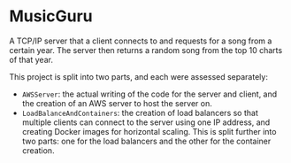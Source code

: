 # MusicGuru

A TCP/IP server that a client connects to and requests for a song from a certain year. The server then returns a random song from the top 10 charts of that year.

This project is split into two parts, and each were assessed separately:

- `AWSServer`: the actual writing of the code for the server and client, and the creation of an AWS server to host the server on.
- `LoadBalanceAndContainers`: the creation of load balancers so that multiple clients can connect to the server using one IP address, and creating Docker images for horizontal scaling. This is split further into two parts: one for the load balancers and the other for the container creation.